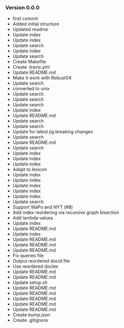 ### Version 0.0.0
- first commit
- Added initial structure
- Updated readme
- Update index
- Update index
- Update search
- Update index
- Update search
- Create Makefile
- Create .travis.yml
- Update README.md
- Make it work with Robust04
- Update search
- converted to unix
- Update search
- Update search
- Update search
- Update index
- Update README.md
- Update search
- Update search
- Update for latest jig breaking changes
- Update search
- Update README.md
- Update search
- Update index
- Update index
- Update index
- Adapt to lexicon
- Update index
- Update index
- Update index
- Update index
- Update index
- Update search
- Support WaPo and NYT (#8)
- Add index reordering via recursive graph bisection
- Add lambda values
- Update index
- Update README.md
- Update index
- Update README.md
- Update README.md
- Update README.md
- Fix queries file
- Output reordered docid file
- Use reordered doclex
- Update README.md
- Update README.md
- Update setup.sh
- Update README.md
- Update README.md
- Update README.md
- Update README.md
- Update README.md
- Create bump.json
- Create .gitignore
